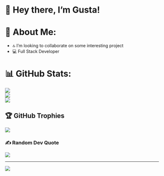 <h1>👋 Hey there, I’m Gusta!</h1>
    
# 💫 About Me:
<ul>
<li>🔝 I’m looking to collaborate on some interesting project</li>
<li>💻 Full Stack Developer</li>
</ul>


# 📊 GitHub Stats:
![](https://github-readme-stats.vercel.app/api?username=GustavoMinelli&theme=dark&hide_border=false&include_all_commits=true&count_private=true)<br/>
![](https://github-readme-streak-stats.herokuapp.com/?user=GustavoMinelli&theme=dark&hide_border=false)<br/>
![](https://github-readme-stats.vercel.app/api/top-langs/?username=GustavoMinelli&theme=dark&hide_border=false&include_all_commits=true&count_private=true&layout=compact)

## 🏆 GitHub Trophies
![](https://github-profile-trophy.vercel.app/?username=GustavoMinelli&theme=radical&no-frame=false&no-bg=true&margin-w=4)

### ✍️ Random Dev Quote
![](https://quotes-github-readme.vercel.app/api?type=horizontal&theme=radical)

---
[![](https://visitcount.itsvg.in/api?id=GustavoMinelli&icon=0&color=0)](https://visitcount.itsvg.in)
